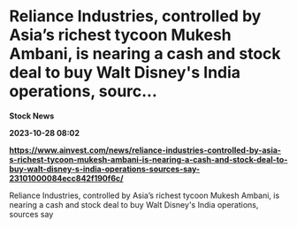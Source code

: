 # Reliance Industries, controlled by Asia’s richest tycoon Mukesh Ambani, is nearing a cash and stock deal to buy Walt Disney's India operations, sourc...
**Stock News**

**2023-10-28 08:02**

**https://www.ainvest.com/news/reliance-industries-controlled-by-asia-s-richest-tycoon-mukesh-ambani-is-nearing-a-cash-and-stock-deal-to-buy-walt-disney-s-india-operations-sources-say-23101000084ecc842f190f6c/**

Reliance Industries, controlled by Asia’s richest tycoon Mukesh Ambani, is nearing a cash and stock deal to buy Walt Disney's India operations, sources say